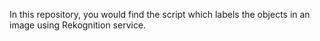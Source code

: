 In this repository, you would find the script which labels the objects in an image using Rekognition service.

